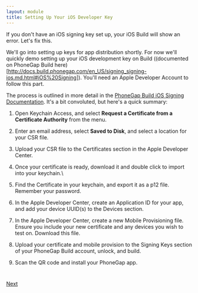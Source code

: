 ```yaml
---
layout: module
title: Setting Up Your iOS Developer Key
---
```


If you don't have an iOS signing key set up, your iOS Build will show an error. Let's fix this.

We'll go into setting up keys for app distribution shortly. For now we'll quickly demo setting up your iOS development key on Build ((documented on PhoneGap Build here)[http://docs.build.phonegap.com/en_US/signing_signing-ios.md.html#iOS%20Signing]). You'll need an Apple Developer Account to follow this part.

The process is outlined in more detail in the [PhoneGap Build iOS Signing Documentation](http://docs.build.phonegap.com/en_US/signing_signing-ios.md.html#iOS%20Signing). It's a bit convoluted, but here's a quick summary:

1. Open Keychain Access, and select __Request a Certificate from a Certificate Authority__ from the menu.

2. Enter an email address, select __Saved to Disk__, and select a location for your CSR file.

3. Upload your CSR file to the Certificates section in the Apple Developer Center.

4. Once your certificate is ready, download it and double click to import into your keychain.\

5. Find the Certificate in your keychain, and export it as a p12 file. Remember your password.

6. In the Apple Developer Center, create an Application ID for your app, and add your device UUID(s) to the Devices section.

7. In the Apple Developer Center, create a new Mobile Provisioning file. Ensure you include your new certificate and any devices you wish to test on. Download this file.

8. Upload your certificate and mobile provision to the Signing Keys section of your PhoneGap Build account, unlock, and build.

9. Scan the QR code and install your PhoneGap app.


<div class="row" style="margin-top:40px;">
<div class="col-sm-12">
<a href="3-make-your-app-do-stuff.html" class="btn btn-default pull-right">Next <i class="glyphicon
glyphicon-chevron-right"></i></a>
</div>
</div>